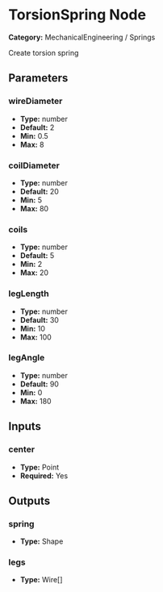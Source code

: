 
# TorsionSpring Node

**Category:** MechanicalEngineering / Springs

Create torsion spring

## Parameters


### wireDiameter
- **Type:** number
- **Default:** 2
- **Min:** 0.5
- **Max:** 8



### coilDiameter
- **Type:** number
- **Default:** 20
- **Min:** 5
- **Max:** 80



### coils
- **Type:** number
- **Default:** 5
- **Min:** 2
- **Max:** 20



### legLength
- **Type:** number
- **Default:** 30
- **Min:** 10
- **Max:** 100



### legAngle
- **Type:** number
- **Default:** 90
- **Min:** 0
- **Max:** 180



## Inputs


### center
- **Type:** Point
- **Required:** Yes



## Outputs


### spring
- **Type:** Shape



### legs
- **Type:** Wire[]




